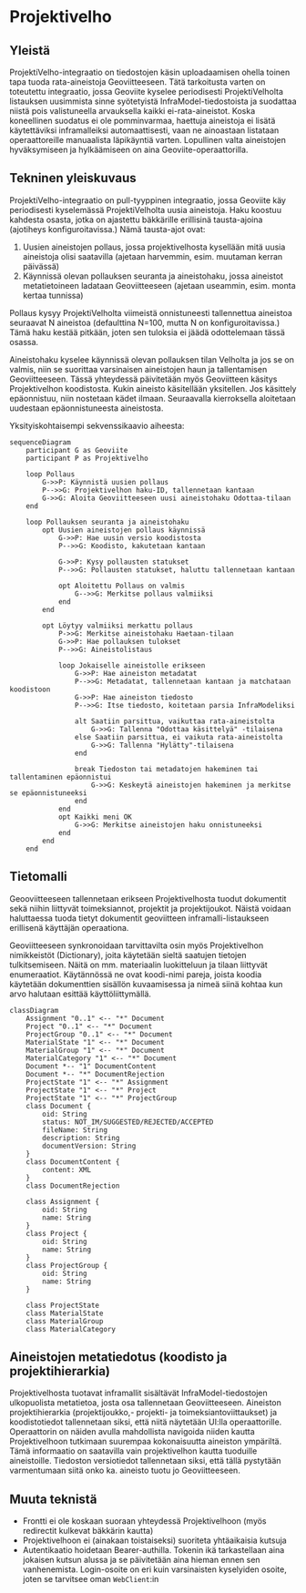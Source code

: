 # Projektivelho

## Yleistä

ProjektiVelho-integraatio on tiedostojen käsin uploadaamisen ohella toinen tapa tuoda 
rata-aineistoja Geoviitteeseen. Tätä tarkoitusta varten on toteutettu integraatio, jossa Geoviite 
kyselee periodisesti ProjektiVelholta listauksen uusimmista sinne syötetyistä 
InfraModel-tiedostoista ja suodattaa niistä pois valistuneella arvauksella kaikki 
ei-rata-aineistot. Koska koneellinen suodatus ei ole pomminvarmaa, haettuja aineistoja ei lisätä 
käytettäviksi inframalleiksi automaattisesti, vaan ne ainoastaan listataan operaattoreille 
manuaalista läpikäyntiä varten. Lopullinen valta aineistojen hyväksymiseen ja hylkäämiseen on aina
Geoviite-operaattorilla. 

## Tekninen yleiskuvaus

ProjektiVelho-integraatio on pull-tyyppinen integraatio, jossa Geoviite käy periodisesti 
kyselemässä ProjektiVelholta uusia aineistoja. Haku koostuu kahdesta osasta, jotka on ajastettu 
bäkkärille erillisinä tausta-ajoina (ajotiheys konfiguroitavissa.) Nämä tausta-ajot ovat:

1. Uusien aineistojen pollaus, jossa projektivelhosta kysellään mitä uusia aineistoja olisi 
saatavilla (ajetaan harvemmin, esim. muutaman kerran päivässä)
2. Käynnissä olevan pollauksen seuranta ja aineistohaku, jossa aineistot metatietoineen ladataan 
Geoviitteeseen (ajetaan useammin, esim. monta kertaa tunnissa)

Pollaus kysyy ProjektiVelholta viimeistä onnistuneesti tallennettua aineistoa seuraavat N aineistoa
(defaulttina N=100, mutta N on konfiguroitavissa.) Tämä haku kestää pitkään, joten sen tuloksia ei
jäädä odottelemaan tässä osassa.

Aineistohaku kyselee käynnissä olevan pollauksen tilan Velholta ja jos se on valmis, niin se 
suorittaa varsinaisen aineistojen haun ja tallentamisen Geoviitteeseen. Tässä yhteydessä 
päivitetään myös Geoviitteen käsitys Projektivelhon koodistosta. Kukin aineisto käsitellään 
yksitellen. Jos käsittely epäonnistuu, niin nostetaan kädet ilmaan. Seuraavalla kierroksella 
aloitetaan uudestaan epäonnistuneesta aineistosta.

Yksityiskohtaisempi sekvenssikaavio aiheesta:

```mermaid
sequenceDiagram
    participant G as Geoviite
    participant P as Projektivelho

    loop Pollaus
        G->>P: Käynnistä uusien pollaus
        P-->>G: Projektivelhon haku-ID, tallennetaan kantaan
        G->>G: Aloita Geoviitteeseen uusi aineistohaku Odottaa-tilaan
    end

    loop Pollauksen seuranta ja aineistohaku
        opt Uusien aineistojen pollaus käynnissä
            G->>P: Hae uusin versio koodistosta
            P-->>G: Koodisto, kakutetaan kantaan

            G->>P: Kysy pollausten statukset
            P-->>G: Pollausten statukset, haluttu tallennetaan kantaan

            opt Aloitettu Pollaus on valmis
                G-->>G: Merkitse pollaus valmiiksi
            end
        end

        opt Löytyy valmiiksi merkattu pollaus
            P->>G: Merkitse aineistohaku Haetaan-tilaan
            G->>P: Hae pollauksen tulokset
            P-->>G: Aineistolistaus
    
            loop Jokaiselle aineistolle erikseen
                G->>P: Hae aineiston metadatat
                P-->>G: Metadatat, tallennetaan kantaan ja matchataan koodistoon
                G->>P: Hae aineiston tiedosto
                P-->>G: Itse tiedosto, koitetaan parsia InfraModeliksi
    
                alt Saatiin parsittua, vaikuttaa rata-aineistolta
                    G->>G: Tallenna "Odottaa käsittelyä" -tilaisena
                else Saatiin parsittua, ei vaikuta rata-aineistolta
                    G->>G: Tallenna "Hylätty"-tilaisena
                end

                break Tiedoston tai metadatojen hakeminen tai tallentaminen epäonnistui
                    G->>G: Keskeytä aineistojen hakeminen ja merkitse se epäonnistuneeksi
                end
            end
            opt Kaikki meni OK
                G->>G: Merkitse aineistojen haku onnistuneeksi
            end
        end
    end
```

## Tietomalli

Geooviitteeseen tallennetaan erikseen Projektivelhosta tuodut dokumentit sekä niihin liittyvät 
toimeksiannot, projektit ja projektijoukot. Näistä voidaan haluttaessa tuoda tietyt dokumentit 
geoviitteen inframalli-listaukseen erillisenä käyttäjän operaationa.

Geoviitteeseen synkronoidaan tarvittavilta osin myös Projektivelhon nimikkeistöt (Dictionary), 
joita käytetään sieltä saatujen tietojen tulkitsemiseen. Näitä on mm. materiaalin luokitteluun ja 
tilaan liittyvät enumeraatiot. Käytännössä ne ovat koodi-nimi pareja, joista koodia käytetään 
dokumenttien sisällön kuvaamisessa ja nimeä siinä kohtaa kun arvo halutaan esittää 
käyttöliittymällä.

```mermaid
classDiagram
    Assignment "0..1" <-- "*" Document
    Project "0..1" <-- "*" Document
    ProjectGroup "0..1" <-- "*" Document
    MaterialState "1" <-- "*" Document
    MaterialGroup "1" <-- "*" Document
    MaterialCategory "1" <-- "*" Document
    Document *-- "1" DocumentContent
    Document *-- "*" DocumentRejection
    ProjectState "1" <-- "*" Assignment
    ProjectState "1" <-- "*" Project
    ProjectState "1" <-- "*" ProjectGroup
    class Document {
        oid: String
        status: NOT_IM/SUGGESTED/REJECTED/ACCEPTED
        fileName: String
        description: String
        documentVersion: String
    }
    class DocumentContent {
        content: XML
    }
    class DocumentRejection

    class Assignment {
        oid: String
        name: String
    }
    class Project {
        oid: String
        name: String
    }
    class ProjectGroup {
        oid: String
        name: String
    }

    class ProjectState
    class MaterialState
    class MaterialGroup
    class MaterialCategory
```

## Aineistojen metatiedotus (koodisto ja projektihierarkia)

Projektivelhosta tuotavat inframallit sisältävät InfraModel-tiedostojen ulkopuolista metatietoa, 
josta osa tallennetaan Geoviitteeseen. Aineiston projektihierarkia (projektijoukko,- projekti- ja 
toimeksiantoviittaukset) ja koodistotiedot tallennetaan siksi, että niitä näytetään UI:lla
operaattorille. Operaattorin on näiden avulla mahdollista navigoida niiden kautta Projektivelhoon 
tutkimaan suurempaa kokonaisuutta aineiston ympäriltä. Tämä informaatio on saatavilla vain 
projektivelhon kautta tuoduille aineistoille. Tiedoston versiotiedot tallennetaan siksi, että 
tällä pystytään varmentumaan siitä onko ka. aineisto tuotu jo Geoviitteeseen.

## Muuta teknistä

- Frontti ei ole koskaan suoraan yhteydessä Projektivelhoon (myös redirectit kulkevat bäkkärin 
kautta) 
- Projektivelhoon ei (ainakaan toistaiseksi) suoriteta yhtäaikaisia kutsuja
- Autentikaatio hoidetaan Bearer-authilla. Tokenin ikä tarkastellaan aina jokaisen kutsun alussa 
ja se päivitetään aina hieman ennen sen vanhenemista. Login-osoite on eri kuin varsinaisten 
kyselyiden osoite, joten se tarvitsee oman `WebClient`:in

